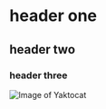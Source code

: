 # header one
## header two
### header three

![Image of Yaktocat](https://octodex.github.com/images/yaktocat.png)
